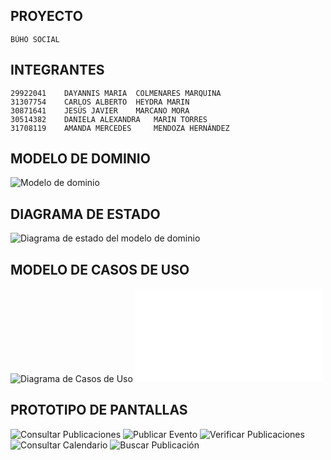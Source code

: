 ## PROYECTO
    BÚHO SOCIAL

## INTEGRANTES
    29922041	DAYANNIS MARIA	COLMENARES MARQUINA
    31307754	CARLOS ALBERTO	HEYDRA MARIN
    30871641	JESÚS JAVIER	MARCANO MORA
    30514382	DANIELA ALEXANDRA	MARIN TORRES
    31708119	AMANDA MERCEDES 	MENDOZA HERNÁNDEZ 

## MODELO DE DOMINIO
![Modelo de dominio](./docs/scenariosView/domainModel/domainModel.svg)

## DIAGRAMA DE ESTADO
![Diagrama de estado del modelo de dominio](./docs/scenariosView/domainModel/stateDiagramIMG.svg)

## MODELO DE CASOS DE USO
![Diagrama de Casos de Uso](./docs/scenariosView/img/useCaseDiagram.svg)
![Plantillas de especificacion del diagrama de casos de uso](./docs/scenariosView/Plantilla%20casos%20de%20uso.pdf)

## PROTOTIPO DE PANTALLAS
![Consultar Publicaciones](./docs/scenariosView/img/consultarPublicaciones.jpg)
![Publicar Evento](./docs/scenariosView/img/publicarEvento.jpg)
![Verificar Publicaciones](./docs/scenariosView/img/verificarPublicaciones.jpg)
![Consultar Calendario](./docs/scenariosView/img/consultarCalendario.jpg)
![Buscar Publicación](./docs/scenariosView/img/buscarPublicacion.jpg)